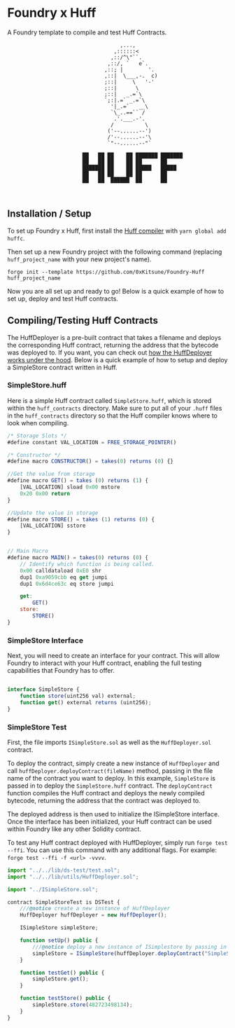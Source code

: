 # Foundry x Huff

A Foundry template to compile and test Huff Contracts.

```
                                    ,...,
                                  ,::::::<
                                 ,::/^\"``.
                                ,::/, `   e`.
                               ,::; |        '.
                               ,::|  \___,-.  c)
                               ;::|     \   '-'
                               ;::|      \
                               ;::|   _.=`\
                               `;:|.=` _.=`\
                                 '|_.=`   __\
                                 `\_..==`` /
                                  .'.___.-'.
                                 /          \
                                ('--......--')
                                /'--......--'\
                                `"--......--"`

                        ██   ██ ██    ██ ███████ ███████ 
                        ██   ██ ██    ██ ██      ██      
                        ███████ ██    ██ █████   █████   
                        ██   ██ ██    ██ ██      ██      
                        ██   ██  ██████  ██      ██      
                        
                        
```


## Installation / Setup

To set up Foundry x Huff, first install the [Huff compiler](https://github.com/huff-language/huffc) with `yarn global add huffc`.

Then set up a new Foundry project with the following command (replacing `huff_project_name` with your new project's name).

```
forge init --template https://github.com/0xKitsune/Foundry-Huff huff_project_name
```

Now you are all set up and ready to go! Below is a quick example of how to set up, deploy and test Huff contracts.
<br>

## Compiling/Testing Huff Contracts

The HuffDeployer is a pre-built contract that takes a filename and deploys the corresponding Huff contract, returning the address that the bytecode was deployed to. If you want, you can check out [how the HuffDeployer works under the hood](https://github.com/0xKitsune/Foundry-Huff/blob/main/lib/utils/HuffDeployer.sol). Below is a quick example of how to setup and deploy a SimpleStore contract written in Huff.


### SimpleStore.huff

Here is a simple Huff contract called `SimpleStore.huff`, which is stored within the `huff_contracts` directory. Make sure to put all of your `.huff` files in the `huff_contracts` directory so that the Huff compiler knows where to look when compiling.

```js
/* Storage Slots */
#define constant VAL_LOCATION = FREE_STORAGE_POINTER()

/* Constructor */
#define macro CONSTRUCTOR() = takes(0) returns (0) {}

//Get the value from storage
#define macro GET() = takes (0) returns (1) {
    [VAL_LOCATION] sload 0x00 mstore
    0x20 0x00 return
}

//Update the value in storage
#define macro STORE() = takes (1) returns (0) {
    [VAL_LOCATION] sstore
}


// Main Macro
#define macro MAIN() = takes(0) returns (0) {
    // Identify which function is being called.
    0x00 calldataload 0xE0 shr
    dup1 0xa9059cbb eq get jumpi
    dup1 0x6d4ce63c eq store jumpi

    get:
        GET()
    store:
        STORE()
}
```


### SimpleStore Interface

Next, you will need to create an interface for your contract. This will allow Foundry to interact with your Huff contract, enabling the full testing capabilities that Foundry has to offer.

```js

interface SimpleStore {
    function store(uint256 val) external;
    function get() external returns (uint256);
}
```



### SimpleStore Test

First, the file imports `ISimpleStore.sol` as well as the `HuffDeployer.sol` contract.

To deploy the contract, simply create a new instance of `HuffDeployer` and call `huffDeployer.deployContract(fileName)` method, passing in the file name of the contract you want to deploy. In this example, `SimpleStore` is passed in to deploy the `SimpleStore.huff` contract. The `deployContract` function compiles the Huff contract and deploys the newly compiled bytecode, returning the address that the contract was deployed to.

The deployed address is then used to initialize the ISimpleStore interface. Once the interface has been initialized, your Huff contract can be used within Foundry like any other Solidity contract.

To test any Huff contract deployed with HuffDeployer, simply run `forge test --ffi`. You can use this command with any additional flags. For example: `forge test --ffi -f <url> -vvvv`.

```js
import "../../lib/ds-test/test.sol";
import "../../lib/utils/HuffDeployer.sol";

import "../ISimpleStore.sol";

contract SimpleStoreTest is DSTest {
    ///@notice create a new instance of HuffDeployer
    HuffDeployer huffDeployer = new HuffDeployer();

    ISimpleStore simpleStore;

    function setUp() public {
        ///@notice deploy a new instance of ISimplestore by passing in the address of the deployed Huff contract
        simpleStore = ISimpleStore(huffDeployer.deployContract("SimpleStore"));
    }

    function testGet() public {
        simpleStore.get();
    }

    function testStore() public {
        simpleStore.store(482723498134);
    }
}

```

